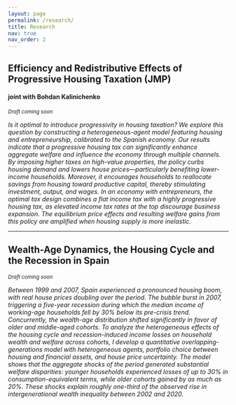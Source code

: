 ```yaml
---
layout: page
permalink: /research/
title: Research
nav: true
nav_order: 2
---
```


<!--### Job Market Paper-->

## **Efficiency and Redistributive Effects of Progressive Housing Taxation (JMP)** 
#### joint with Bohdan Kalinichenko
<small><em>Draft coming soon</em></small>
<br> 

<!--[Paper PDF](/assets/pdf/JMP.pdf) | [Code & Data](https://github.com/your-username/your-repo)-->

*Is it optimal to introduce progressivity in housing taxation? We explore this question by constructing a heterogeneous-agent model featuring housing and entrepreneurship, calibrated to the Spanish economy. Our results indicate that a progressive housing tax can significantly enhance aggregate welfare and influence the economy through multiple channels. By imposing higher taxes on high-value properties, the policy curbs housing demand and lowers house prices—particularly benefiting lower-income households. Moreover, it encourages households to reallocate savings from housing toward productive capital, thereby stimulating investment, output, and wages. In an economy with entrepreneurs, the optimal tax design combines a flat income tax with a highly progressive housing tax, as elevated income tax rates at the top discourage business expansion. The equilibrium price effects and resulting welfare gains from this policy are amplified when housing supply is more inelastic.*

---

<!--### Other Working Papers-->

## **Wealth-Age Dynamics, the Housing Cycle and the Recession in Spain**
<small><em>Draft coming soon</em></small>
<br>

<!--[Paper PDF](/assets/pdf/Paper2.pdf)-->

*Between 1999 and 2007, Spain experienced a pronounced housing boom, with real house prices doubling over the period. The bubble burst in 2007, triggering a five-year recession during which the median income of working-age households fell by 30\% below its pre-crisis trend. Concurrently, the wealth-age distribution shifted significantly in favor of older and middle-aged cohorts. To analyze the heterogeneous effects of the housing cycle and recession-induced income losses on household wealth and welfare across cohorts, I develop a quantitative overlapping-generations model with heterogeneous agents, portfolio choice between housing and financial assets, and house price uncertainty. The model shows that the aggregate shocks of the period generated substantial welfare disparities: younger households experienced losses of up to 30\% in consumption-equivalent terms, while older cohorts gained by as much as 20\%. These shocks explain roughly one-third of the observed rise in intergenerational wealth inequality between 2002 and 2020.*
